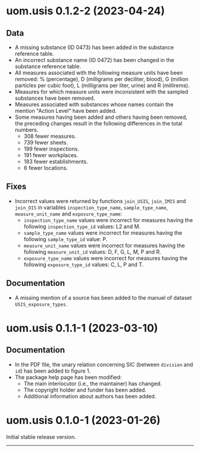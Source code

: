 # uom.usis 0.1.2-2 (2023-04-24)

## Data

* A missing substance (ID 0473) has been added in the substance reference table.
* An incorrect substance name (ID 0472) has been changed in the substance reference table.
* All measures associated with the following measure units have been removed: % (percentage), D (milligrams per deciliter, blood), G (million particles per cubic foot), L (milligrams per liter, urine) and R (millirems).
* Measures for which measure units were inconsistent with the sampled substances have been removed.
* Measures associated with substances whose names contain the mention "Action Level" have been added.
* Some measures having been added and others having been removed, the preceding changes result in the following differences in the total numbers.
    - 308 fewer measures.
    - 739 fewer sheets.
    - 199 fewer inspections.
    - 191 fewer workplaces.
    - 183 fewer establishments.
    - 6 fewer locations.

## Fixes

* Incorrect values were returned by functions `join_USIS`, `join_IMIS` and `join_OIS` in variables `inspection_type_name`, `sample_type_name`, `measure_unit_name` and `exposure_type_name`:
    - `inspection_type_name` values were incorrect for measures having the following `inspection_type_id` values: L2 and M.
    - `sample_type_name` values were incorrect for measures having the following `sample_type_id` value: P.
    - `measure_unit_name` values were incorrect for measures having the following `measure_unit_id` values: D, F, G, L, M, P and R.
    - `exposure_type_name` values were incorrect for measures having the following `exposure_type_id` values: C, L, P and T.

## Documentation

* A missing mention of a source has been added to the manuel of dataset `USIS_exposure_types`.



# uom.usis 0.1.1-1 (2023-03-10)

## Documentation

* In the PDF file, the unary relation concerning SIC (between `division` and `id`) has been added to figure 1.
* The package help page has been modified:
    - The main interlocutor (i.e., the maintainer) has changed.
    - The copyright holder and funder has been added.
    - Additional information about authors has been added.



# uom.usis 0.1.0-1 (2023-01-26)

Initial stable release version.


---
